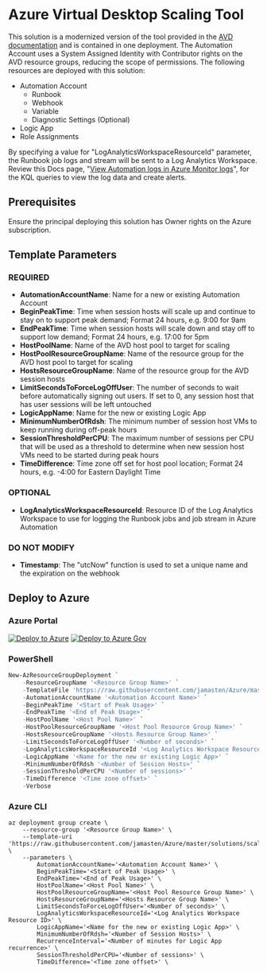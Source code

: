 # Azure Virtual Desktop Scaling Tool

This solution is a modernized version of the tool provided in the [AVD documentation](https://docs.microsoft.com/azure/virtual-desktop/set-up-scaling-script) and is contained in one deployment. The Automation Account uses a System Assigned Identity with Contributor rights on the AVD resource groups, reducing the scope of permissions. The following resources are deployed with this solution:

* Automation Account
  * Runbook
  * Webhook
  * Variable
  * Diagnostic Settings (Optional)
* Logic App
* Role Assignments

By specifying a value for "LogAnalyticsWorkspaceResourceId" parameter, the Runbook job logs and stream will be sent to a Log Analytics Workspace.  Review this Docs page, "[View Automation logs in Azure Monitor logs](https://docs.microsoft.com/azure/automation/automation-manage-send-joblogs-log-analytics#view-automation-logs-in-azure-monitor-logs)", for the KQL queries to view the log data and create alerts.

## Prerequisites

Ensure the principal deploying this solution has Owner rights on the Azure subscription.

## Template Parameters

### REQUIRED

* **AutomationAccountName**: Name for a new or existing Automation Account
* **BeginPeakTime**: Time when session hosts will scale up and continue to stay on to support peak demand; Format 24 hours, e.g. 9:00 for 9am
* **EndPeakTime**: Time when session hosts will scale down and stay off to support low demand; Format 24 hours, e.g. 17:00 for 5pm
* **HostPoolName**: Name of the AVD host pool to target for scaling
* **HostPoolResourceGroupName**: Name of the resource group for the AVD host pool to target for scaling
* **HostsResourceGroupName**: Name of the resource group for the AVD session hosts
* **LimitSecondsToForceLogOffUser**: The number of seconds to wait before automatically signing out users. If set to 0, any session host that has user sessions will be left untouched
* **LogicAppName**: Name for the new or existing Logic App
* **MinimumNumberOfRdsh**: The minimum number of session host VMs to keep running during off-peak hours
* **SessionThresholdPerCPU**: The maximum number of sessions per CPU that will be used as a threshold to determine when new session host VMs need to be started during peak hours
* **TimeDifference**: Time zone off set for host pool location; Format 24 hours, e.g. -4:00 for Eastern Daylight Time

### OPTIONAL

* **LogAnalyticsWorkspaceResourceId**: Resource ID of the Log Analytics Workspace to use for logging the Runbook jobs and job stream in Azure Automation

### DO NOT MODIFY

* **Timestamp**: The "utcNow" function is used to set a unique name and the expiration on the webhook

## Deploy to Azure

### Azure Portal

[![Deploy to Azure](https://aka.ms/deploytoazurebutton)](https://portal.azure.com/#create/Microsoft.Template/uri/https%3A%2F%2Fraw.githubusercontent.com%2Fjamasten%2FAzure%2Fmaster%2Fsolutions%2FscalingAutomation%2Fsolution.json)
[![Deploy to Azure Gov](https://aka.ms/deploytoazuregovbutton)](https://portal.azure.us/#create/Microsoft.Template/uri/https%3A%2F%2Fraw.githubusercontent.com%2Fjamasten%2FAzure%2Fmaster%2Fsolutions%2FscalingAutomation%2Fsolution.json)

### PowerShell

````powershell
New-AzResourceGroupDeployment `
    -ResourceGroupName '<Resource Group Name>' `
    -TemplateFile 'https://raw.githubusercontent.com/jamasten/Azure/master/solutions/scalingAutomation/solution.json' `
    -AutomationAccountName '<Automation Account Name>' `
    -BeginPeakTime '<Start of Peak Usage>' `
    -EndPeakTime '<End of Peak Usage>' `
    -HostPoolName '<Host Pool Name>' `
    -HostPoolResourceGroupName '<Host Pool Resource Group Name>' `
    -HostsResourceGroupName '<Hosts Resource Group Name>' `
    -LimitSecondsToForceLogOffUser '<Number of seconds>' `
    -LogAnalyticsWorkspaceResourceId '<Log Analytics Workspace Resource ID>' ` 
    -LogicAppName '<Name for the new or existing Logic App>' `
    -MinimumNumberOfRdsh '<Number of Session Hosts>' `
    -SessionThresholdPerCPU '<Number of sessions>' `
    -TimeDifference '<Time zone offset>' `
    -Verbose
````

### Azure CLI

````cli
az deployment group create \
    --resource-group '<Resource Group Name>' \
    --template-uri 'https://raw.githubusercontent.com/jamasten/Azure/master/solutions/scalingAutomation/solution.json' \
    --parameters \
        AutomationAccountName='<Automation Account Name>' \
        BeginPeakTime='<Start of Peak Usage>' \
        EndPeakTime='<End of Peak Usage>' \
        HostPoolName='<Host Pool Name>' \
        HostPoolResourceGroupName='<Host Pool Resource Group Name>' \
        HostsResourceGroupName='<Hosts Resource Group Name>' \
        LimitSecondsToForceLogOffUser='<Number of seconds>' \
        LogAnalyticsWorkspaceResourceId='<Log Analytics Workspace Resource ID>' \
        LogicAppName='<Name for the new or existing Logic App>' \
        MinimumNumberOfRdsh='<Number of Session Hosts>' \
        RecurrenceInterval='<Number of minutes for Logic App recurrence>' \
        SessionThresholdPerCPU='<Number of sessions>' \
        TimeDifference='<Time zone offset>' \
````
